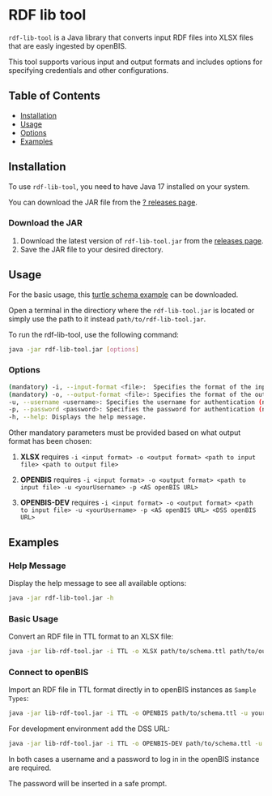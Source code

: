 RDF lib tool
===========================

`rdf-lib-tool` is a Java library that converts input RDF files into XLSX files that are easly ingested by openBIS. 

This tool supports various input and output formats and includes options for specifying credentials and other configurations.

## Table of Contents

- [Installation](#installation)
- [Usage](#usage)
- [Options](#options)
- [Examples](#examples)


## Installation

To use `rdf-lib-tool`, you need to have Java 17 installed on your system. 

You can download the JAR file from the [? releases page](#).

### Download the JAR

1. Download the latest version of `rdf-lib-tool.jar` from the [releases page](#).
2. Save the JAR file to your desired directory.

## Usage

For the basic usage, this [turtle schema example](./files/schema.ttl) can be downloaded.

Open a terminal in the directiory where the `rdf-lib-tool.jar` is located or simply use the path to it instead `path/to/rdf-lib-tool.jar`.

To run the rdf-lib-tool, use the following command:

```bash
java -jar rdf-lib-tool.jar [options]
```

### Options
```bash
(mandatory) -i, --input-format <file>:  Specifies the format of the input file (currently supports TTL).
(mandatory) -o, --output-format <file>: Specifies the format of the output (currently supports XLSX, OPENBIS, OPENBIS-DEV).
-u, --username <username>: Specifies the username for authentication (needed for OPENBIS and OPENBIS-DEV output format options).
-p, --password <password>: Specifies the password for authentication (needed for OPENBIS and OPENBIS-DEV output format options).
-h, --help: Displays the help message.
```

Other mandatory parameters must be provided based on what output format has been chosen:

1. **XLSX** requires `-i <input format> -o <output format> <path to input file> <path to output file>`

2. **OPENBIS** requires `-i <input format> -o <output format> <path to input file> -u <yourUsername> -p <AS openBIS URL>`

3. **OPENBIS-DEV** requires `-i <input format> -o <output format> <path to input file> -u <yourUsername> -p <AS openBIS URL> <DSS openBIS URL>`


## Examples

### Help Message
Display the help message to see all available options:

```bash
java -jar rdf-lib-tool.jar -h
```

### Basic Usage
Convert an RDF file in TTL format to an XLSX file:

```bash
java -jar lib-rdf-tool.jar -i TTL -o XLSX path/to/schema.ttl path/to/output.xlsx 
```

### Connect to openBIS
Import an RDF file in TTL format directly in to openBIS instances as `Sample Types`:
```bash
java -jar lib-rdf-tool.jar -i TTL -o OPENBIS path/to/schema.ttl -u yourUsername -p http://localhost:8888/openbis/openbis
```

For development environment add the DSS URL:
```bash
java -jar lib-rdf-tool.jar -i TTL -o OPENBIS-DEV path/to/schema.ttl -u yourUsername -p http://localhost:8888/openbis/openbis http://localhost:8889/datastore_server
```

In both cases a username and a password to log in in the openBIS instance are required. 

The password will be inserted in a safe prompt.

